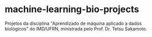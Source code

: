# machine-learning-bio-projects
Projetos da disciplina "Aprendizado de máquina aplicado a dados biológicos" do IMD/UFRN, ministrada pelo Prof. Dr. Tetsu Sakamoto.
